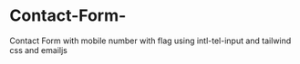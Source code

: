 # Contact-Form-
Contact Form with mobile number  with flag using intl-tel-input and tailwind css and emailjs  
